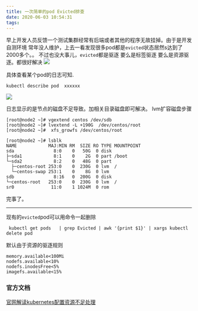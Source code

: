 ```yaml
---
title: 一次简单的pod Evicted排查
date: 2020-06-03 10:54:31
tags:
---
```


早上开发人员反馈一个测试集群经常有后端或者其他的程序无故挂掉。由于是开发自测环境 常年没人维护，上去一看发现很多pod都是`evicted`状态居然s达到了2000多个。。
不过也没大事儿，`evicted`都是驱逐 要么是标签驱逐 要么是资源驱逐。都很好解决
![](https://tva1.sinaimg.cn/large/007S8ZIlgy1gfewxmle3gj311o0ds7o3.jpg)

具体查看某个pod的日志可知.
```
kubectl describe pod  xxxxxx
```
![](https://tva1.sinaimg.cn/large/007S8ZIlgy1gfewxyocsbj312x09fdrk.jpg)

日志显示的是节点的磁盘不足导致。加相关目录磁盘即可解决。
lvm扩容磁盘步骤
```
[root@node2 ~]# vgextend centos /dev/sdb
[root@node2 ~]# lvextend -L +190G  /dev/centos/root
[root@node2 ~]#  xfs_growfs /dev/centos/root

[root@node2 ~]# lsblk
NAME            MAJ:MIN RM  SIZE RO TYPE MOUNTPOINT
sda               8:0    0   50G  0 disk
├─sda1            8:1    0    2G  0 part /boot
└─sda2            8:2    0   48G  0 part
  ├─centos-root 253:0    0  230G  0 lvm  /
  └─centos-swap 253:1    0    8G  0 lvm
sdb               8:16   0  200G  0 disk
└─centos-root   253:0    0  230G  0 lvm  /
sr0              11:0    1 1024M  0 rom
```
完事了。

---


现有的`evicted`pod可以用命令一起删除
```
 kubectl get pods   | grep Evicted | awk '{print $1}' | xargs kubectl delete pod
```

默认由于资源的驱逐规则
```
memory.available<100Mi
nodefs.available<10%
nodefs.inodesFree<5%
imagefs.available<15%

```

### 官方文档
[官网解读kubernetes配置资源不足处理](https://kubernetes.io/zh/docs/tasks/administer-cluster/out-of-resource/)